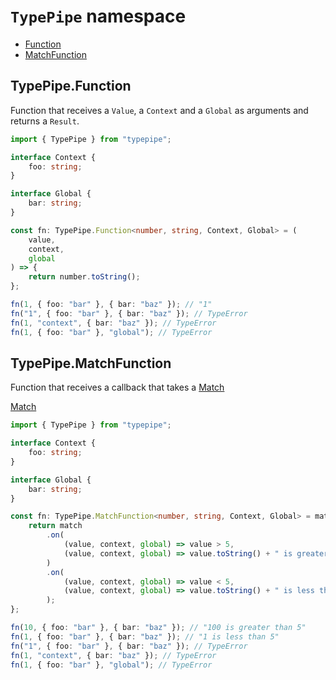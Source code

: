 # `TypePipe` namespace

- [Function](#typepipefunction)
- [MatchFunction](#typepipematchfunction)

## TypePipe.Function

Function that receives a `Value`, a `Context` and a `Global` as arguments and returns a `Result`.

```ts
import { TypePipe } from "typepipe";

interface Context {
	foo: string;
}

interface Global {
	bar: string;
}

const fn: TypePipe.Function<number, string, Context, Global> = (
	value,
	context,
	global
) => {
	return number.toString();
};

fn(1, { foo: "bar" }, { bar: "baz" }); // "1"
fn("1", { foo: "bar" }, { bar: "baz" }); // TypeError
fn(1, "context", { bar: "baz" }); // TypeError
fn(1, { foo: "bar" }, "global"); // TypeError
```

## TypePipe.MatchFunction

Function that receives a callback that takes a [Match](../../classes/Match)

[Match](../../classes/Match)

```ts
import { TypePipe } from "typepipe";

interface Context {
	foo: string;
}

interface Global {
	bar: string;
}

const fn: TypePipe.MatchFunction<number, string, Context, Global> = match => {
	return match
		.on(
			(value, context, global) => value > 5,
			(value, context, global) => value.toString() + " is greater than 5"
		)
		.on(
			(value, context, global) => value < 5,
			(value, context, global) => value.toString() + " is less than 5"
		);
};

fn(10, { foo: "bar" }, { bar: "baz" }); // "100 is greater than 5"
fn(1, { foo: "bar" }, { bar: "baz" }); // "1 is less than 5"
fn("1", { foo: "bar" }, { bar: "baz" }); // TypeError
fn(1, "context", { bar: "baz" }); // TypeError
fn(1, { foo: "bar" }, "global"); // TypeError
```
